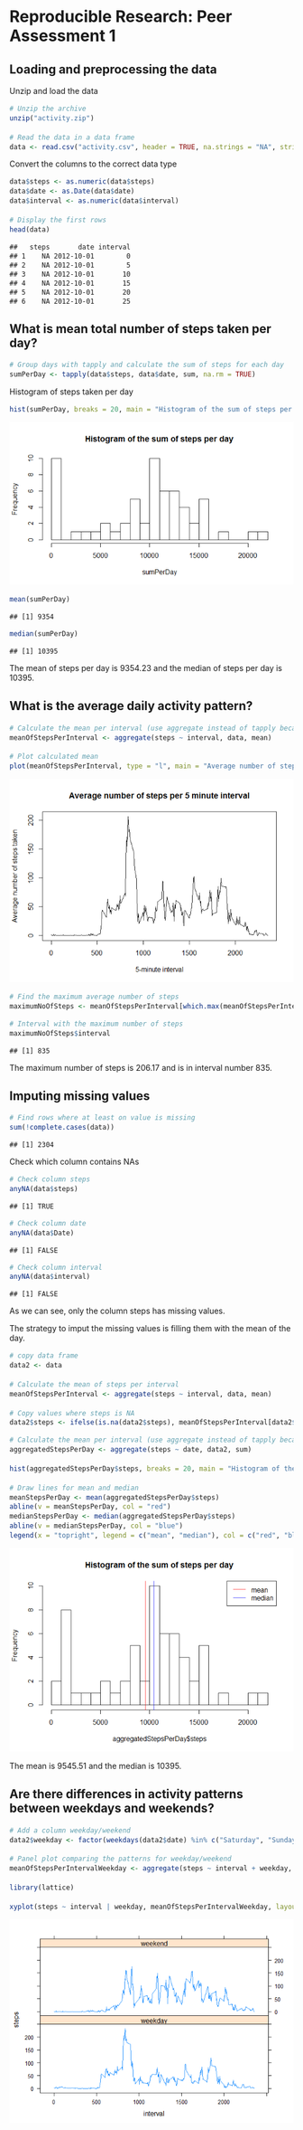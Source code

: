 # Reproducible Research: Peer Assessment 1



## Loading and preprocessing the data
Unzip and load the data

```r
# Unzip the archive
unzip("activity.zip")

# Read the data in a data frame
data <- read.csv("activity.csv", header = TRUE, na.strings = "NA", stringsAsFactors = FALSE)
```
Convert the columns to the correct data type

```r
data$steps <- as.numeric(data$steps)
data$date <- as.Date(data$date)
data$interval <- as.numeric(data$interval)

# Display the first rows
head(data)
```

```
##   steps       date interval
## 1    NA 2012-10-01        0
## 2    NA 2012-10-01        5
## 3    NA 2012-10-01       10
## 4    NA 2012-10-01       15
## 5    NA 2012-10-01       20
## 6    NA 2012-10-01       25
```


## What is mean total number of steps taken per day?

```r
# Group days with tapply and calculate the sum of steps for each day
sumPerDay <- tapply(data$steps, data$date, sum, na.rm = TRUE)
```
Histogram of steps taken per day

```r
hist(sumPerDay, breaks = 20, main = "Histogram of the sum of steps per day")
```

![](PA1_template_files/figure-html/unnamed-chunk-4-1.png) 

```r
mean(sumPerDay)
```

```
## [1] 9354
```

```r
median(sumPerDay)
```

```
## [1] 10395
```

The mean of steps per day is 9354.23 and the median of steps per day is 10395.

## What is the average daily activity pattern?

```r
# Calculate the mean per interval (use aggregate instead of tapply because it returs a data frame)
meanOfStepsPerInterval <- aggregate(steps ~ interval, data, mean)

# Plot calculated mean
plot(meanOfStepsPerInterval, type = "l", main = "Average number of steps per 5 minute interval", xlab = "5-minute interval", ylab = "Average number of steps taken")
```

![](PA1_template_files/figure-html/unnamed-chunk-7-1.png) 

```r
# Find the maximum average number of steps
maximumNoOfSteps <- meanOfStepsPerInterval[which.max(meanOfStepsPerInterval$steps), ]
```


```r
# Interval with the maximum number of steps
maximumNoOfSteps$interval
```

```
## [1] 835
```

The maximum number of steps is 206.17 and is in interval number 835.


## Imputing missing values


```r
# Find rows where at least on value is missing
sum(!complete.cases(data))
```

```
## [1] 2304
```

Check which column contains NAs

```r
# Check column steps
anyNA(data$steps)
```

```
## [1] TRUE
```

```r
# Check column date
anyNA(data$Date)
```

```
## [1] FALSE
```

```r
# Check column interval
anyNA(data$interval)
```

```
## [1] FALSE
```

As we can see, only the column steps has missing values.

The strategy to imput the missing values is filling them with the mean of the day.


```r
# copy data frame
data2 <- data

# Calculate the mean of steps per interval
meanOfStepsPerInterval <- aggregate(steps ~ interval, data, mean)

# Copy values where steps is NA
data2$steps <- ifelse(is.na(data2$steps), meanOfStepsPerInterval[data2$interval, "steps"], data2$steps)
```


```r
# Calculate the mean per interval (use aggregate instead of tapply because it returs a data frame)
aggregatedStepsPerDay <- aggregate(steps ~ date, data2, sum)

hist(aggregatedStepsPerDay$steps, breaks = 20, main = "Histogram of the sum of steps per day")

# Draw lines for mean and median
meanStepsPerDay <- mean(aggregatedStepsPerDay$steps)
abline(v = meanStepsPerDay, col = "red")
medianStepsPerDay <- median(aggregatedStepsPerDay$steps)
abline(v = medianStepsPerDay, col = "blue")
legend(x = "topright", legend = c("mean", "median"), col = c("red", "blue"), lty = 1)
```

![](PA1_template_files/figure-html/unnamed-chunk-14-1.png) 

The mean is 9545.51 and the median is 10395.


## Are there differences in activity patterns between weekdays and weekends?

```r
# Add a column weekday/weekend
data2$weekday <- factor(weekdays(data2$date) %in% c("Saturday", "Sunday") + 1L, levels = 1:2, labels = c("weekday", "weekend"))

# Panel plot comparing the patterns for weekday/weekend
meanOfStepsPerIntervalWeekday <- aggregate(steps ~ interval + weekday, data2, mean)

library(lattice)

xyplot(steps ~ interval | weekday, meanOfStepsPerIntervalWeekday, layout = c(1, 2), type = "l")
```

![](PA1_template_files/figure-html/unnamed-chunk-15-1.png) 



